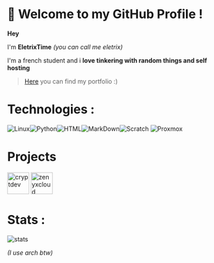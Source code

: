 # 👋 Welcome to my GitHub Profile !

**Hey**

I'm **EletrixTime** *(you can call me eletrix)*

I'm a french student and i **love tinkering with random things and self hosting**


> [Here](https://eletrix.fr) you can find my portfolio :)


# Technologies :
<img alt="Linux" src="https://img.shields.io/badge/-Linux-informational?style=for-the-badge&logo=linux&logoColor=white&color=FCC624" /><img alt="Python" src="https://img.shields.io/badge/Python-3776AB?style=for-the-badge&logo=python&logoColor=white"><img alt="HTML" src="https://img.shields.io/badge/-HTML-informational?style=for-the-badge&logo=html5&logoColor=white&color=E34F26" /><img alt="MarkDown" src="https://img.shields.io/badge/Markdown-000000?style=for-the-badge&logo=markdown&logoColor=white"><img alt="Scratch" src="https://img.shields.io/badge/-Scratch-informational?style=for-the-badge&logo=scratch&logoColor=white&color=FCC624" /> <img alt="Proxmox" src="https://img.shields.io/badge/-ProxmoxVE?style=for-the-badge&logo=proxmox&logoColor=white">

# Projects
[<img alt="cryptdev" src="https://static.cryptdev.fr/logo.webp" width="50">](https://cryptdev.fr)
[<img alt="zenyxcloud" src="https://cdn.zenyx.eu/graphics/WEBP/Full%20Degrad%C3%A9.webp" width="50">](https://zenyx.eu)


# Stats :

![stats](https://github-readme-stats.vercel.app/api?username=eletrixtime&count_private=true&show_icons=true&theme=highcontrast)

*(I use arch btw)*
